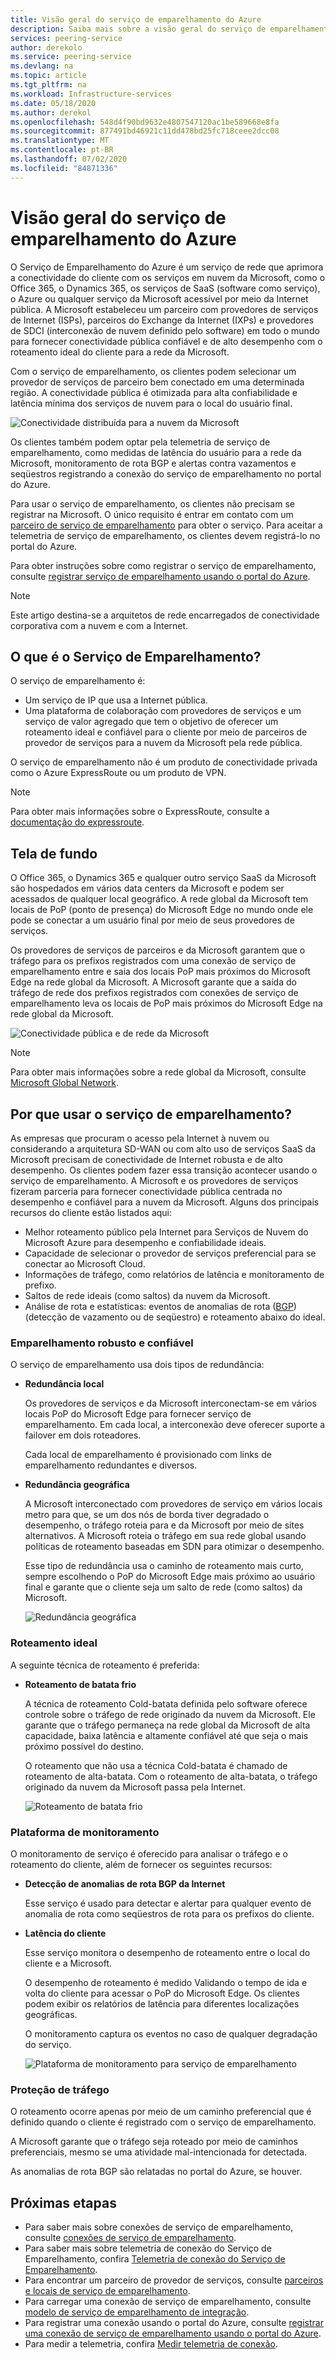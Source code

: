 ```yaml
---
title: Visão geral do serviço de emparelhamento do Azure
description: Saiba mais sobre a visão geral do serviço de emparelhamento do Azure
services: peering-service
author: derekolo
ms.service: peering-service
ms.devlang: na
ms.topic: article
ms.tgt_pltfrm: na
ms.workload: Infrastructure-services
ms.date: 05/18/2020
ms.author: derekol
ms.openlocfilehash: 548d4f90bd9632e4807547120ac1be589668e8fa
ms.sourcegitcommit: 877491bd46921c11dd478bd25fc718ceee2dcc08
ms.translationtype: MT
ms.contentlocale: pt-BR
ms.lasthandoff: 07/02/2020
ms.locfileid: "84871336"
---
```

# <a name="azure-peering-service-overview"></a>Visão geral do serviço de emparelhamento do Azure

O Serviço de Emparelhamento do Azure é um serviço de rede que aprimora a conectividade do cliente com os serviços em nuvem da Microsoft, como o Office 365, o Dynamics 365, os serviços de SaaS (software como serviço), o Azure ou qualquer serviço da Microsoft acessível por meio da Internet pública. A Microsoft estabeleceu um parceiro com provedores de serviços de Internet (ISPs), parceiros do Exchange da Internet (IXPs) e provedores de SDCI (interconexão de nuvem definido pelo software) em todo o mundo para fornecer conectividade pública confiável e de alto desempenho com o roteamento ideal do cliente para a rede da Microsoft.

Com o serviço de emparelhamento, os clientes podem selecionar um provedor de serviços de parceiro bem conectado em uma determinada região. A conectividade pública é otimizada para alta confiabilidade e latência mínima dos serviços de nuvem para o local do usuário final.

![Conectividade distribuída para a nuvem da Microsoft](./media/peering-service-about/peering-service-what.png)

Os clientes também podem optar pela telemetria de serviço de emparelhamento, como medidas de latência do usuário para a rede da Microsoft, monitoramento de rota BGP e alertas contra vazamentos e seqüestros registrando a conexão do serviço de emparelhamento no portal do Azure. 

Para usar o serviço de emparelhamento, os clientes não precisam se registrar na Microsoft. O único requisito é entrar em contato com um [parceiro de serviço de emparelhamento](location-partners.md) para obter o serviço. Para aceitar a telemetria de serviço de emparelhamento, os clientes devem registrá-lo no portal do Azure.

Para obter instruções sobre como registrar o serviço de emparelhamento, consulte [registrar serviço de emparelhamento usando o portal do Azure](azure-portal.md). 

> [!NOTE]
> Este artigo destina-se a arquitetos de rede encarregados de conectividade corporativa com a nuvem e com a Internet.


## <a name="what-is-peering-service"></a>O que é o Serviço de Emparelhamento?

O serviço de emparelhamento é:

- Um serviço de IP que usa a Internet pública. 
- Uma plataforma de colaboração com provedores de serviços e um serviço de valor agregado que tem o objetivo de oferecer um roteamento ideal e confiável para o cliente por meio de parceiros de provedor de serviços para a nuvem da Microsoft pela rede pública.

O serviço de emparelhamento não é um produto de conectividade privada como o Azure ExpressRoute ou um produto de VPN.

> [!NOTE]
> Para obter mais informações sobre o ExpressRoute, consulte a [documentação do expressroute](https://docs.microsoft.com/azure/expressroute/).
>

## <a name="background"></a>Tela de fundo

O Office 365, o Dynamics 365 e qualquer outro serviço SaaS da Microsoft são hospedados em vários data centers da Microsoft e podem ser acessados de qualquer local geográfico. A rede global da Microsoft tem locais de PoP (ponto de presença) do Microsoft Edge no mundo onde ele pode se conectar a um usuário final por meio de seus provedores de serviços. 

Os provedores de serviços de parceiros e da Microsoft garantem que o tráfego para os prefixos registrados com uma conexão de serviço de emparelhamento entre e saia dos locais PoP mais próximos do Microsoft Edge na rede global da Microsoft. A Microsoft garante que a saída do tráfego de rede dos prefixos registrados com conexões de serviço de emparelhamento leva os locais de PoP mais próximos do Microsoft Edge na rede global da Microsoft.

![Conectividade pública e de rede da Microsoft](./media/peering-service-about/peering-service-background-final.png)

> [!NOTE]
> Para obter mais informações sobre a rede global da Microsoft, consulte [Microsoft Global Network](https://docs.microsoft.com/azure/networking/microsoft-global-network).
>

## <a name="why-use-peering-service"></a>Por que usar o serviço de emparelhamento?

As empresas que procuram o acesso pela Internet à nuvem ou considerando a arquitetura SD-WAN ou com alto uso de serviços SaaS da Microsoft precisam de conectividade de Internet robusta e de alto desempenho. Os clientes podem fazer essa transição acontecer usando o serviço de emparelhamento. A Microsoft e os provedores de serviços fizeram parceria para fornecer conectividade pública centrada no desempenho e confiável para a nuvem da Microsoft. Alguns dos principais recursos do cliente estão listados aqui:

- Melhor roteamento público pela Internet para Serviços de Nuvem do Microsoft Azure para desempenho e confiabilidade ideais.
- Capacidade de selecionar o provedor de serviços preferencial para se conectar ao Microsoft Cloud.
- Informações de tráfego, como relatórios de latência e monitoramento de prefixo.
- Saltos de rede ideais (como saltos) da nuvem da Microsoft.
- Análise de rota e estatísticas: eventos de anomalias de rota ([BGP](https://en.wikipedia.org/wiki/Border_Gateway_Protocol)) (detecção de vazamento ou de seqüestro) e roteamento abaixo do ideal.

### <a name="robust-reliable-peering"></a>Emparelhamento robusto e confiável

O serviço de emparelhamento usa dois tipos de redundância:

- **Redundância local**

   Os provedores de serviços e da Microsoft interconectam-se em vários locais PoP do Microsoft Edge para fornecer serviço de emparelhamento. Em cada local, a interconexão deve oferecer suporte a failover em dois roteadores.

   Cada local de emparelhamento é provisionado com links de emparelhamento redundantes e diversos.

- **Redundância geográfica**

   A Microsoft interconectado com provedores de serviço em vários locais metro para que, se um dos nós de borda tiver degradado o desempenho, o tráfego roteia para e da Microsoft por meio de sites alternativos. A Microsoft roteia o tráfego em sua rede global usando políticas de roteamento baseadas em SDN para otimizar o desempenho.

    Esse tipo de redundância usa o caminho de roteamento mais curto, sempre escolhendo o PoP do Microsoft Edge mais próximo ao usuário final e garante que o cliente seja um salto de rede (como saltos) da Microsoft.

   ![Redundância geográfica](./media/peering-service-about/peering-service-geo-shortest.png)

### <a name="optimal-routing"></a>Roteamento ideal

A seguinte técnica de roteamento é preferida:

-  **Roteamento de batata frio**

   A técnica de roteamento Cold-batata definida pelo software oferece controle sobre o tráfego de rede originado da nuvem da Microsoft. Ele garante que o tráfego permaneça na rede global da Microsoft de alta capacidade, baixa latência e altamente confiável até que seja o mais próximo possível do destino.
   
   O roteamento que não usa a técnica Cold-batata é chamado de roteamento de alta-batata. Com o roteamento de alta-batata, o tráfego originado da nuvem da Microsoft passa pela Internet.

   ![Roteamento de batata frio](./media/peering-service-about/peering-service-cold-potato.png)

### <a name="monitoring-platform"></a>Plataforma de monitoramento

   O monitoramento de serviço é oferecido para analisar o tráfego e o roteamento do cliente, além de fornecer os seguintes recursos: 

-  **Detecção de anomalias de rota BGP da Internet**
          
   Esse serviço é usado para detectar e alertar para qualquer evento de anomalia de rota como seqüestros de rota para os prefixos do cliente.

-  **Latência do cliente**

   Esse serviço monitora o desempenho de roteamento entre o local do cliente e a Microsoft. 
   
   O desempenho de roteamento é medido Validando o tempo de ida e volta do cliente para acessar o PoP do Microsoft Edge. Os clientes podem exibir os relatórios de latência para diferentes localizações geográficas.

   O monitoramento captura os eventos no caso de qualquer degradação do serviço.

   ![Plataforma de monitoramento para serviço de emparelhamento](media/peering-service-about/peering-service-latency-report.png)

### <a name="traffic-protection"></a>Proteção de tráfego

O roteamento ocorre apenas por meio de um caminho preferencial que é definido quando o cliente é registrado com o serviço de emparelhamento.

A Microsoft garante que o tráfego seja roteado por meio de caminhos preferenciais, mesmo se uma atividade mal-intencionada for detectada.

As anomalias de rota BGP são relatadas no portal do Azure, se houver.

## <a name="next-steps"></a>Próximas etapas

- Para saber mais sobre conexões de serviço de emparelhamento, consulte [conexões de serviço de emparelhamento](connection.md).
- Para saber mais sobre telemetria de conexão do Serviço de Emparelhamento, confira [Telemetria de conexão do Serviço de Emparelhamento](connection-telemetry.md).
- Para encontrar um parceiro de provedor de serviços, consulte [parceiros e locais de serviço de emparelhamento](location-partners.md).
- Para carregar uma conexão de serviço de emparelhamento, consulte [modelo de serviço de emparelhamento de integração](onboarding-model.md).
- Para registrar uma conexão usando o portal do Azure, consulte [registrar uma conexão de serviço de emparelhamento usando o portal do Azure](azure-portal.md).
- Para medir a telemetria, confira [Medir telemetria de conexão](measure-connection-telemetry.md).
